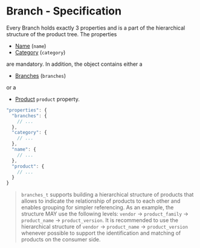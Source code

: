 # Branch - Specification

Every Branch holds exactly 3 properties and is a part of the hierarchical
structure of the product tree. The properties

* [Name](branch/name-spec.en.md) (`name`)
* [Category](branch/category-spec.en.md) (`category`)

are mandatory. In addition, the object contains either a

* [Branches](../branches-spec.en.md) (`branches`)

or a

* [Product](branch/product-spec.en.md) `product` property.

```javascript
"properties": {
  "branches": {
    // ...
  },
  "category": {
    // ...
  },
  "name": {
    // ...
  },
  "product": {
    // ...
  }
}
```

> `branches_t` supports building a hierarchical structure of products that
> allows to indicate the relationship of products to each other and enables
> grouping for simpler referencing. As an example, the structure MAY use the
> following levels: `vendor` -> `product_family` -> `product_name` ->
> `product_version`. It is recommended to use the hierarchical structure of
> `vendor` -> `product_name` -> `product_version` whenever possible to support
> the identification and matching of products on the consumer side.
